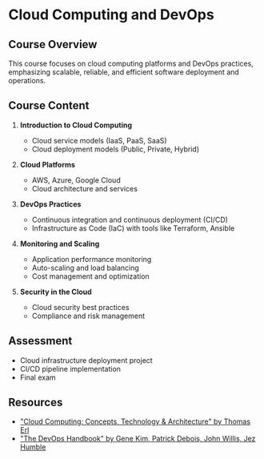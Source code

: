 # Cloud Computing and DevOps

## Course Overview
This course focuses on cloud computing platforms and DevOps practices, emphasizing scalable, reliable, and efficient software deployment and operations.

## Course Content
1. **Introduction to Cloud Computing**
   - Cloud service models (IaaS, PaaS, SaaS)
   - Cloud deployment models (Public, Private, Hybrid)

2. **Cloud Platforms**
   - AWS, Azure, Google Cloud
   - Cloud architecture and services

3. **DevOps Practices**
   - Continuous integration and continuous deployment (CI/CD)
   - Infrastructure as Code (IaC) with tools like Terraform, Ansible

4. **Monitoring and Scaling**
   - Application performance monitoring
   - Auto-scaling and load balancing
   - Cost management and optimization

5. **Security in the Cloud**
   - Cloud security best practices
   - Compliance and risk management

## Assessment
- Cloud infrastructure deployment project
- CI/CD pipeline implementation
- Final exam

## Resources
- ["Cloud Computing: Concepts, Technology & Architecture" by Thomas Erl](https://ptgmedia.pearsoncmg.com/images/9780133387520/samplepages/0133387526.pdf)
- ["The DevOps Handbook" by Gene Kim, Patrick Debois, John Willis, Jez Humble](http://images.itrevolution.com/documents/DevOps_Handbook_Intro_Part1_Part2.pdf)
